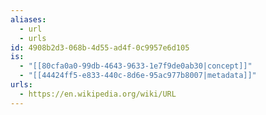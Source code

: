 ```yaml
---
aliases:
  - url
  - urls
id: 4908b2d3-068b-4d55-ad4f-0c9957e6d105
is:
  - "[[80cfa0a0-99db-4643-9633-1e7f9de0ab30|concept]]"
  - "[[44424ff5-e833-440c-8d6e-95ac977b8007|metadata]]"
urls:
  - https://en.wikipedia.org/wiki/URL
---
```


